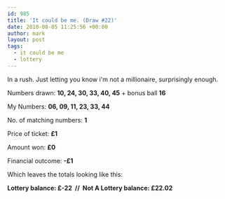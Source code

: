 ```yaml
---
id: 985
title: 'It could be me. (Draw #22)'
date: 2010-08-05 11:25:56 +00:00
author: mark
layout: post
tags:
  - it could be me
  - lottery
---
```

In a rush. Just letting you know i'm not a millionaire, surprisingly enough.

Numbers drawn: **10, 24, 30, 33, 40, 45** + bonus ball **16**

My Numbers: **06, 09, 11, 23, 33, 44**

No. of matching numbers: **1**

Price of ticket: **£1**

Amount won: **£0**

Financial outcome: **-£1**

Which leaves the totals looking like this:

**Lottery balance: £-22  //  Not A Lottery balance: £22.02**
